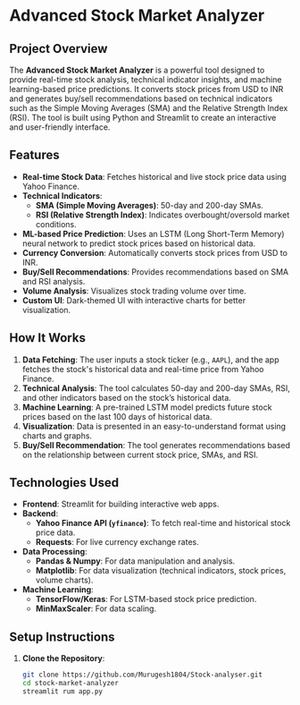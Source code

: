# Advanced Stock Market Analyzer

## Project Overview

The **Advanced Stock Market Analyzer** is a powerful tool designed to provide real-time stock analysis, technical indicator insights, and machine learning-based price predictions. It converts stock prices from USD to INR and generates buy/sell recommendations based on technical indicators such as the Simple Moving Averages (SMA) and the Relative Strength Index (RSI). The tool is built using Python and Streamlit to create an interactive and user-friendly interface.

## Features

- **Real-time Stock Data**: Fetches historical and live stock price data using Yahoo Finance.
- **Technical Indicators**:
  - **SMA (Simple Moving Averages)**: 50-day and 200-day SMAs.
  - **RSI (Relative Strength Index)**: Indicates overbought/oversold market conditions.
- **ML-based Price Prediction**: Uses an LSTM (Long Short-Term Memory) neural network to predict stock prices based on historical data.
- **Currency Conversion**: Automatically converts stock prices from USD to INR.
- **Buy/Sell Recommendations**: Provides recommendations based on SMA and RSI analysis.
- **Volume Analysis**: Visualizes stock trading volume over time.
- **Custom UI**: Dark-themed UI with interactive charts for better visualization.

## How It Works

1. **Data Fetching**: The user inputs a stock ticker (e.g., `AAPL`), and the app fetches the stock's historical data and real-time price from Yahoo Finance.
2. **Technical Analysis**: The tool calculates 50-day and 200-day SMAs, RSI, and other indicators based on the stock’s historical data.
3. **Machine Learning**: A pre-trained LSTM model predicts future stock prices based on the last 100 days of historical data.
4. **Visualization**: Data is presented in an easy-to-understand format using charts and graphs.
5. **Buy/Sell Recommendation**: The tool generates recommendations based on the relationship between current stock price, SMAs, and RSI.

## Technologies Used

- **Frontend**: Streamlit for building interactive web apps.
- **Backend**: 
  - **Yahoo Finance API (`yfinance`)**: To fetch real-time and historical stock price data.
  - **Requests**: For live currency exchange rates.
- **Data Processing**: 
  - **Pandas & Numpy**: For data manipulation and analysis.
  - **Matplotlib**: For data visualization (technical indicators, stock prices, volume charts).
- **Machine Learning**: 
  - **TensorFlow/Keras**: For LSTM-based stock price prediction.
  - **MinMaxScaler**: For data scaling.

## Setup Instructions

1. **Clone the Repository**:
   ```bash
   git clone https://github.com/Murugesh1804/Stock-analyser.git
   cd stock-market-analyzer
   streamlit rum app.py
